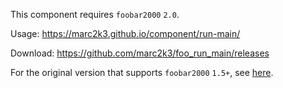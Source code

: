 This component requires `foobar2000` `2.0`.

Usage: https://marc2k3.github.io/component/run-main/

Download: https://github.com/marc2k3/foo_run_main/releases

For the original version that supports `foobar2000` `1.5+`, see [here](https://github.com/marc2k3/fb2k-archive).
